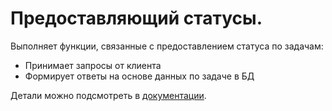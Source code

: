 # Предоставляющий статусы.

Выполняет функции, связанные с предоставлением статуса по задачам:
* Принимает запросы от клиента
* Формирует ответы на основе данных по задаче в БД

Детали можно подсмотреть в [документации](./docs/readme.md).
